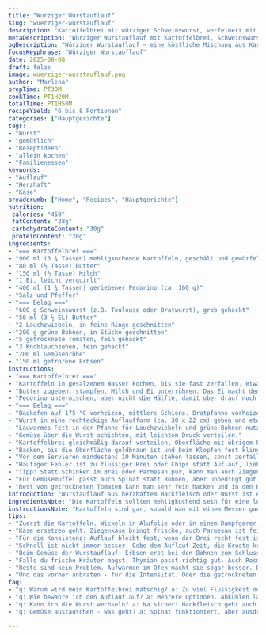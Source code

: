 ```yaml
---
title: "Würziger Wurstauflauf"
slug: "wuerziger-wurstauflauf"
description: "Kartoffelbrei mit würziger Schweinswurst, verfeinert mit Lauch und getrockneten Tomaten. Statt klassischem Kohl grüne Bohnen für mehr Biss und Aroma. Käseanteil reduziert, dafür Pecorino statt Cheddar für einen pikanten Touch. Das Gericht braucht Geduld beim Braten der Wurst, damit alles richtig Geschmack zieht. Am Ende knackige goldbraune Kruste, die Geräusche verraten den Gargrad."
metaDescription: "Würziger Wurstauflauf mit Kartoffelbrei, Schweinswurst, Lauch und grünen Bohnen. Ein klassisches Gericht, das alles vereint, was Herzhaftes ausmacht"
ogDescription: "Würziger Wurstauflauf – eine köstliche Mischung aus Kartoffelbrei und knuspriger Wurst, perfekt für gesellige Abende oder festliche Anlässe"
focusKeyphrase: "Würziger Wurstauflauf"
date: 2025-08-08
draft: false
image: wuerziger-wurstauflauf.png
author: "Marlena"
prepTime: PT30M
cookTime: PT1H20M
totalTime: PT1H50M
recipeYield: "6 bis 8 Portionen"
categories: ["Hauptgerichte"]
tags:
- "Wurst"
- "gemütlich"
- "Rezeptideen"
- "allein kochen"
- "Familienessen"
keywords:
- "Auflauf"
- "Herzhaft"
- "Käse"
breadcrumb: ["Home", "Recipes", "Hauptgerichte"]
nutrition: 
 calories: "450"
 fatContent: "28g"
 carbohydrateContent: "30g"
 proteinContent: "20g"
ingredients:
- "=== Kartoffelbrei ==="
- "900 ml (3 ¾ Tassen) mehligkochende Kartoffeln, geschält und gewürfelt"
- "80 ml (⅓ Tasse) Butter"
- "150 ml (⅔ Tasse) Milch"
- "1 Ei, leicht verquirlt"
- "400 ml (1 ¾ Tassen) geriebener Pecorino (ca. 160 g)"
- "Salz und Pfeffer"
- "=== Belag ==="
- "600 g Schweinswurst (z.B. Toulouse oder Bratwurst), grob gehackt"
- "50 ml (3 ½ EL) Butter"
- "2 Lauchzwiebeln, in feine Ringe geschnitten"
- "200 g grüne Bohnen, in Stücke geschnitten"
- "5 getrocknete Tomaten, fein gehackt"
- "3 Knoblauchzehen, fein gehackt"
- "200 ml Gemüsebrühe"
- "150 ml gefrorene Erbsen"
instructions:
- "=== Kartoffelbrei ==="
- "Kartoffeln in gesalzenem Wasser kochen, bis sie fast zerfallen, etwa 20 Minuten. Abgießen, zurück in den Topf – jetzt öfters rühren, damit Dampf entweicht, so wird der Brei fester."
- "Butter zugeben, stampfen, Milch und Ei unterrühren. Das Ei macht den Brei bindiger, ist aber keine Pflicht. Würzen mit Salz, Pfeffer."
- "Pecorino untermischen, aber nicht die Hälfte, damit ober drauf noch Platz ist. Dann abgedeckt stehen lassen, damit es nicht trocken wird."
- "=== Belag ==="
- "Backofen auf 175 °C vorheizen, mittlere Schiene. Bratpfanne vorheizen, Butter schmelzen lassen. Wurst grob zerpflücken, mit großer Hitze anbraten, bis viel Röstaromen entstehen – wichtig für Geschmack. Dauert 6 bis 8 Minuten, gelegentlich wenden."
- "Wurst in eine rechteckige Auflaufform (ca. 30 x 22 cm) geben und etwas andrücken."
- "Lauwarmes Fett in der Pfanne für Lauchzwiebeln und grüne Bohnen nutzen. Erst Lauch anbraten, bis er weich und glasig wird, dann grüne Bohnen zusammen mit Knoblauch und getrockneten Tomaten zugeben. Brühe dazugießen, alles bei mittlerer Hitze schmoren, bis die Bohnen zart aber noch bissfest sind, ca. 5 Minuten. Erbsen einrühren, kurz mitwärmen."
- "Gemüse über die Wurst schichten, mit leichtem Druck verteilen."
- "Kartoffelbrei gleichmäßig darauf verteilen, Oberfläche mit übrigem Pecorino bestreuen."
- "Backen, bis die Oberfläche goldbraun ist und beim Klopfen fest klingt – ungefähr 50 Minuten. Gegen Ende kann man auf Grillfunktion umschalten, um extra Kruste zu bekommen, dabei genau beobachten."
- "Vor dem Servieren mindestens 10 Minuten stehen lassen, sonst zerfällt alles. Temperatur fällt, Bindung stabilisiert sich."
- "Häufiger Fehler ist zu flüssiger Brei oder Chips statt Auflauf, lieber etwas trockener rechnen und mehr Flüssigkeit schrittweise dazu. Wurst nicht zu klein schneiden, sie soll saftig bleiben."
- "Tipp: Statt Schinken im Brei oder Parmesan pur, kann man auch Ziegenkäse nehmen. Der peppt den Geschmack nochmal kräftig auf."
- "Für Gemüsemuffel passt auch Spinat statt Bohnen, aber unbedingt gut ausdrücken. Flüssigkeitsmenge in Brühe dann anpassen."
- "Rest von getrockneten Tomaten kann man sehr fein hacken und in den Kartoffelbrei mischen, gibt eine schöne würzige Note, fast karamellig."
introduction: "Wurstauflauf aus herzhaftem Hackfleisch oder Wurst ist ein Klassiker, den ich oft abwandele – besonders bei der Auswahl der Gemüsesorten. Lauchzwiebeln bringen eine süßliche Schärfe, die Kohl oft fehlt, und grüne Bohnen behalten nach kurzem Garen den Biss. Den Käse tausche ich gerne zu Pecorino, weil er würzt und schmilzt, ohne zu dominant zu sein. Kartoffelbrei ist das Herzstück; weniger Milch macht ihn besser formbar. Die Schritte klingen simpel – aber Timing und Hitze geben den Unterschied zwischen matschig oder knusprig. Geduld ist eine Tugend, beim Anbraten der Wurst sollte immer auf Farbe geachtet werden, da der Geschmack von der Maillard-Reaktion kommt. Ein bisschen rumprobieren hat mir gezeigt, dass man dem Gericht viel Variationsmöglichkeiten geben kann."
ingredientsNote: "Die Kartoffeln sollten mehligkochend sein für eine lockere, nicht klebrige Konsistenz. Butter zudem frisch, damit Aromakraft erhalten bleibt. Wer keine Wurst aus Toulouse oder dicke Bratwürste bekommt, kann auch grobes Hack verwenden, sollte das aber separat anbraten, damit Fett und Röstaromen drin bleiben. Getrocknete Tomaten geben umami Tiefe, leicht einweichbar wenn zu hart. Gemüsebrühe am besten selbst gemacht oder reduziert, sonst wird die Füllung zu salzig. Frische Kräuter wie Thymian oder Rosmarin passen auch rein, falls man das Aroma noch ausbauen will. Milch nach Bedarf – zu viel wird Brei dann zu flüssig und der Auflauf fällt auseinander. Ei bindet, ist kein Muss, klappt auch ohne. Käse: Pecorino frisch gerieben, alternativ Parmesan. Eine gute Sauce im Gabelformat hilft, falls es zu trocken wird – kann ein Löffel Crème fraîche oben drauf, wenn serviert wird."
instructionsNote: "Kartoffeln sind gar, sobald man mit einem Messer ganz durchkommt, am besten probiert man die garstufe gegen Ende öfter. Kartoffeln im Topf dämpfen lassen, bevor Milch oder Butter rein, sonst wird der Brei latschig. Wurst unbedingt scharf anbraten, bis richtig gebräunt, direktes Schrumpfen im Topf vermeiden. Beim Gemüse gut mit der Brühe dosieren und die Zeit nicht überschreiten, sonst wird’s matschig. Das Gesamtbacken gibt Zeit zum Durchziehen, die Oberfläche man im Auge behalten, wenn Käse zu schnell bräunt – Alufolie drüberlegen. Warten vor dem Anschneiden stabilisiert die Schichten, sonst läuft alles auseinander. Tipp: Alles gut warm servieren, mit einem spitzen Messer schneiden, damit man Stücke erhält. Grobes Bröseln obendrauf sorgt für extra Knusprigkeit, wenn man mag. Nicht zu lange garen, sonst wird der Kartoffelbrei trocken und der Geschmack flach."
tips:
- "Zuerst die Kartoffeln. Wickeln in Alufolie oder in einem Dampfgarer, damit sie nicht wässrig werden. Ganz durchstechen mit Messer bei Test. Milch erst dazu, wenn sie dampt. Ansonsten zu flüssig, kann Brei zerfallen."
- "Käse ersetzen geht. Ziegenkäse bringt frische, auch Parmesan ist fein und intensiv. Die Röstaromen der Wurst sind entscheidend. Besser nicht zu klein schneiden. Fleisch bleibt saftig und geschmacklich kräftig. Achten auf Bräunung."
- "Für die Konsistenz: Auflauf bleibt fest, wenn der Brei recht fest ist. Teste vorneweg. Wenn der Brei mal zu flüssig scheint, lieber einen Löffel Crème fraîche oben drauf, fördert die Bindung und gibt Richness."
- "Schnell ist nicht immer besser. Gebe dem Auflauf Zeit, die Kruste kriegen ist auch gut. Am Ende auf Grillfunktion, aber schauen, nicht verbrennen. Der Duft. Das Geräusch. Perfekt, wenn goldbraun ist. Immer wieder klopfen."
- "Beim Gemüse der Wurstauflauf: Erbsen erst bei den Bohnen zum Schluss rein. Die müssen knackig bleiben. Anpassen der Brühe je nach Gemüseart. Zuviel Wasser – Brei, matschig. Besser nach und nach Flüssigkeit."
- "Falls du frische Kräuter magst: Thymian passt richtig gut. Auch Rosmarin kann rein, wenn gewünscht. Die Aromaschicht erweitern, schadet nie. Olivenöl statt Butter für mehr Geschmack, verschwende die Butter nicht. Achte auf die Menge."
- "Reste sind kein Problem. Aufwärmen im Ofen macht sie sogar besser. Dabei die Knusprigkeit bewahren. Wenn du das Gemüse schon vorbereitet hast, geht das schnell. Frisch muss es nicht sein."
- "Und das vorher anbraten - für die Intensität. Oder die getrockneten Tomaten für mehr Geschmack einweichen. Aromatischer wird’s, wenn sie länger marinieren. Sie machen viel aus, also gut abschmecken."
faq:
- "q: Warum wird mein Kartoffelbrei matschig? a: Zu viel Flüssigkeit oder falsches Timing. Einmal mehr Wasser kochen? Teste, ob die Kartoffeln bissfest sind. Zu früh ziehen lassen."
- "q: Wie bewahre ich den Auflauf auf? a: Mehrere Optionen. Abkühlen lassen, dann abdecken. Kühlschrank ist gut, aber frieren geht auch. Lieber frisch aufwärmen."
- "q: Kann ich die Wurst wechseln? a: Na sicher! Hackfleisch geht auch, aber anbraten nicht vergessen. Die Röstaromen dürfen nicht fehlen, sonst schadet das dem Geschmack."
- "q: Gemüse austauschen - was geht? a: Spinat funktioniert, aber ausdrücken. Zucchini sind auch eine Option, sie ziehen mehr Flüssigkeit. Achte auf die Menge in der Brühe."

---
```

